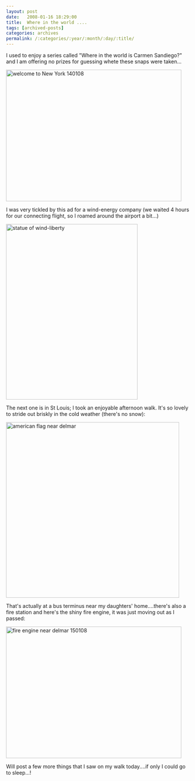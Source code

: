 ```yaml
---
layout: post
date:	2008-01-16 18:29:00
title:  Where in the world ....
tags: [archived-posts]
categories: archives
permalink: /:categories/:year/:month/:day/:title/
---
```

I used to enjoy a series called "Where in the world is Carmen Sandiego?" and I am offering no prizes for guessing whete these snaps were taken...



<a href="http://www.flickr.com/photos/22193164@N03/2197529986/" title="welcome to New York 140108 by kanhavisitonwardst, on Flickr"><img src="http://farm3.static.flickr.com/2369/2197529986_df4aa6d962_o.jpg" width="480" height="360" alt="welcome to New York 140108" /></a>


I was very tickled by this ad for a wind-energy company (we waited 4 hours for our connecting flight, so I roamed around the airport a bit...)



<a href="http://www.flickr.com/photos/22193164@N03/2196741571/" title="statue of wind-liberty by kanhavisitonwardst, on Flickr"><img src="http://farm3.static.flickr.com/2061/2196741571_45b59caf9f_o.jpg" width="360" height="480" alt="statue of wind-liberty" /></a>


The next one is in St Louis; I took an enjoyable afternoon walk. It's so lovely to stride out briskly in the cold weather (there's no snow):


<a href="http://www.flickr.com/photos/22193164@N03/2197533714/" title="american flag near delmar by kanhavisitonwardst, on Flickr"><img src="http://farm3.static.flickr.com/2419/2197533714_ac0eaa8cd9_o.jpg" width="474" height="480" alt="american flag near delmar" /></a>


That's actually at a bus terminus near my daughters' home....there's also a fire station and here's the shiny fire engine, it was just moving out as I passed:



<a href="http://www.flickr.com/photos/22193164@N03/2196759529/" title="fire engine near delmar 150108 by kanhavisitonwardst, on Flickr"><img src="http://farm3.static.flickr.com/2067/2196759529_783418424b_o.jpg" width="480" height="360" alt="fire engine near delmar 150108" /></a>

Will post a few more things that I saw on my walk today....if only I could go to sleep...!
